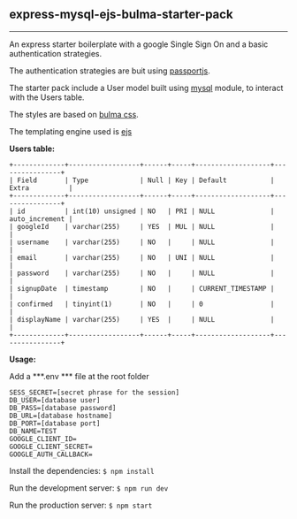 express-mysql-ejs-bulma-starter-pack
---------------------------------------
---------------------------------------
An express starter boilerplate with a google Single Sign On and a basic authentication strategies.

The authentication strategies are buit using [passportjs](http://passportjs.org/docs).

The starter pack include a User model built using [mysql](https://github.com/mysqljs/mysql) module, to interact with the Users table.

The styles are based on [bulma css](http://bulma.io/documentation/overview/start/).

The templating engine used is [ejs](http://ejs.co/)

**Users table:**
```
+-------------+------------------+------+-----+-------------------+----------------+
| Field       | Type             | Null | Key | Default           | Extra          |
+-------------+------------------+------+-----+-------------------+----------------+
| id          | int(10) unsigned | NO   | PRI | NULL              | auto_increment |
| googleId    | varchar(255)     | YES  | MUL | NULL              |                |
| username    | varchar(255)     | NO   |     | NULL              |                |
| email       | varchar(255)     | NO   | UNI | NULL              |                |
| password    | varchar(255)     | NO   |     | NULL              |                |
| signupDate  | timestamp        | NO   |     | CURRENT_TIMESTAMP |                |
| confirmed   | tinyint(1)       | NO   |     | 0                 |                |
| displayName | varchar(255)     | YES  |     | NULL              |                |
+-------------+------------------+------+-----+-------------------+----------------+
```

**Usage:**

Add a ***.env *** file at the root folder
```
SESS_SECRET=[secret phrase for the session]
DB_USER=[database user]
DB_PASS=[database password]
DB_URL=[database hostname]
DB_PORT=[database port]
DB_NAME=TEST
GOOGLE_CLIENT_ID=
GOOGLE_CLIENT_SECRET=
GOOGLE_AUTH_CALLBACK=
```
Install the dependencies: `$ npm install`

Run the development server: `$ npm run dev`

Run the production server: `$ npm start`
